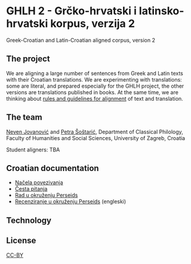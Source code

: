 # GHLH 2 - Grčko-hrvatski i latinsko-hrvatski korpus, verzija 2

Greek-Croatian and Latin-Croatian aligned corpus, version 2

## The project

We are aligning a large number of sentences from Greek and Latin texts with their Croatian translations. We are experimenting with translations: some are literal, and prepared especially for the GHLH project, the other versions are translations published in books. At the same time, we are thinking about [rules and guidelines for alignment](guidelines-alignment-ghlh.md) of text and translation.

## The team
[Neven Jovanović](http://orcid.org/0000-0002-9119-399X) and [Petra Šoštarić](http://viaf.org/viaf/305794807), Department of Classical Philology, Faculty of Humanities and Social Sciences, University of Zagreb, Croatia

Student aligners: TBA

## Croatian documentation

+ [Načela povezivanja](ghlh-nacela.md)
+ [Česta pitanja](ghlh-faq.md)
+ [Rad u okruženju Perseids](http://solr.ffzg.hr/dokuwiki/doku.php/z:ghlh-perseids)
+ [Recenziranje u okruženju Perseids](http://sites.tufts.edu/perseids/instructions/reviewing/community-board-review-process/) (engleski)

## Technology

## License

[CC-BY](LICENSE.md)
